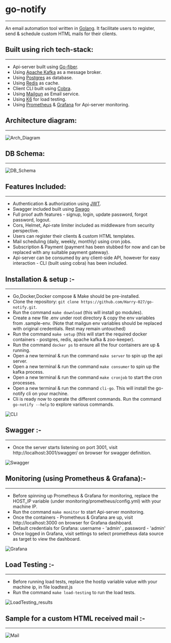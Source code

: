 # go-notify
---
An email automation tool written in [Golang](https://golang.org/).
It facilitate users to register, send & schedule custom HTML mails for their clients.

## Built using rich tech-stack:
---
* Api-server built using [Go-fiber](https://gofiber.io/).
* Using [Apache Kafka](https://kafka.apache.org/) as a message broker.
* Using [Postgres](https://www.postgresql.org/) as database.
* Using [Redis](https://redis.io/) as cache.
* Client CLI built using [Cobra](https://github.com/spf13/cobra).
* Using [Mailgun](https://www.mailgun.com/) as Email service.
* Using [K6](https://k6.io/) for load testing.
* Using [Prometheus](https://prometheus.io/) & [Grafana](https://grafana.com/) for Api-server monitoring.

## Architecture diagram:
---

![Arch_Diagram](https://github.com/Harry-027/go-notify/blob/master/snapshots/system_diagram.png "Arch_Diagram")

## DB Schema:
---

![DB_Schema](https://github.com/Harry-027/go-notify/blob/master/snapshots/dbSchema.PNG "DB_Schema")

## Features Included:
---
* Authentication & authorization using [JWT](https://jwt.io/).
* Swagger included built using [Swago](https://github.com/swaggo/swag)
* Full proof auth features - signup, login, update password, forgot password, logout.
* Cors, Helmet, Api-rate limiter included as middleware from security perspective.
* Users can register their clients & custom HTML templates.
* Mail scheduling (daily, weekly, monthly) using cron jobs.
* Subscription & Payment (payment has been stubbed for now and can be replaced with any suitable payment gateway).
* Api-server can be consumed by any client-side API, however for easy interaction - CLI (built using cobra) has been included.

## Installation & setup :-
---
* Go,Docker,Docker compose & Make should be pre-installed.
* Clone the repository: `git clone https://github.com/Harry-027/go-notify.git`.
* Run the command `make download` (this will install go modules).
* Create a new file .env under root directory & copy the env variables from .sample-env.
  (Note that mailgun env variables should be replaced with original credentials. Rest may remain untouched)
* Run the command `make setup` (this will start the required docker containers - postgres, redis, apache kafka & zoo-keeper).
* Run the command `docker ps` to ensure all the four containers are up & running.
* Open a new terminal & run the command `make server` to spin up the api server.
* Open a new terminal & run the command `make consumer` to spin up the kafka process.
* Open a new terminal & run the command `make cronjob` to start the cron processes.
* Open a new terminal & run the command `cli-go`. This will install the go-notify cli on your machine.
* Cli is ready now to operate the different commands. Run the command `go-notify --help` to explore various commands.

![CLI](https://github.com/Harry-027/go-notify/blob/master/snapshots/cli_snapshot.PNG "CLI")

## Swagger :-
---
* Once the server starts listening on port 3001, visit http://localhost:3001/swagger/ on browser for swagger definition.

![Swagger](https://github.com/Harry-027/go-notify/blob/master/snapshots/swagger_snapshot.PNG "Swagger")

## Monitoring (using Prometheus & Grafana):-
---
* Before spinning up Prometheus & Grafana for monitoring, replace the HOST_IP variable (under monitoring/prometheus/config.yml) with your machine IP.
* Run the command `make monitor` to start Api-server monitoring.
* Once the containers - Prometheus & Grafana are up, visit http://localhost:3000 on browser for Grafana dashboard.
* Default credentials for Grafana: username - 'admin' , password - 'admin'
* Once logged in Grafana, visit settings to select prometheus data source as target to view the dashboard.

![Grafana](https://github.com/Harry-027/go-notify/blob/master/snapshots/grafana.PNG "Grafana")

## Load Testing :-
---
* Before running load tests, replace the hostip variable value with your machine ip, in file loadtest.js
* Run the command `make load-testing` to run the load tests.

![LoadTesting_results](https://github.com/Harry-027/go-notify/blob/master/snapshots/loadTestingResults.PNG "LoadTesting_results")

## Sample for a custom HTML received mail :-
---

![Mail](https://github.com/Harry-027/go-notify/blob/master/snapshots/mailSample.PNG "Mail")
